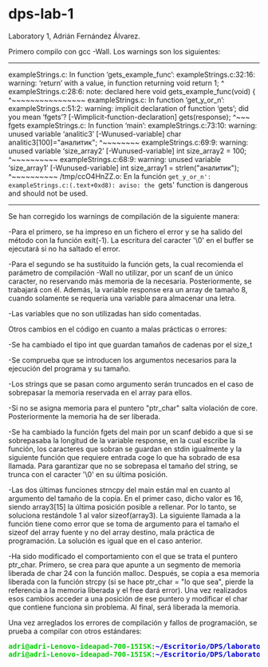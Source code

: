 # dps-lab-1
Laboratory 1, Adrián Fernández Álvarez.


Primero compilo con gcc -Wall. Los warnings son los siguientes: 

************************************************************************************
exampleStrings.c: In function ‘gets_example_func’:
exampleStrings.c:32:16: warning: ‘return’ with a value, in function returning void
         return 1;
                ^
exampleStrings.c:28:6: note: declared here
 void gets_example_func(void) {
      ^~~~~~~~~~~~~~~~~
exampleStrings.c: In function ‘get_y_or_n’:
exampleStrings.c:51:2: warning: implicit declaration of function ‘gets’; did you mean ‘fgets’? [-Wimplicit-function-declaration]
  gets(response);
  ^~~~
  fgets
exampleStrings.c: In function ‘main’:
exampleStrings.c:73:10: warning: unused variable ‘analitic3’ [-Wunused-variable]
     char analitic3[100]="аналитик";
          ^~~~~~~~~
exampleStrings.c:69:9: warning: unused variable ‘size_array2’ [-Wunused-variable]
     int size_array2 = 100;
         ^~~~~~~~~~~
exampleStrings.c:68:9: warning: unused variable ‘size_array1’ [-Wunused-variable]
     int size_array1 = strlen("аналитик");
         ^~~~~~~~~~~
/tmp/ccO4HnZZ.o: En la función `get_y_or_n':
exampleStrings.c:(.text+0xd8): aviso: the `gets' function is dangerous and should not be used.
*************************************************************************************

Se han corregido los warnings de compilación de la siguiente manera: 

-Para el primero, se ha impreso en un fichero el error y se ha salido del método con
la función exit(-1). La escritura del caracter '\0' en el buffer se ejecutará si no ha saltado el error. 

-Para el segundo se ha sustituido la función gets, la cual recomienda el parámetro de compilación
-Wall no utilizar, por un scanf de un único caracter, no reservando más memoria de la necesaria.
Posteriormente, se trabajará con él. Además, la variable response era un array de tamaño 8, cuando solamente se requería
una variable para almacenar una letra.

-Las variables que no son utilizadas han sido comentadas.



Otros cambios en el código en cuanto a malas prácticas o errores:

-Se ha cambiado el tipo int que guardan tamaños de cadenas por el size_t

-Se comprueba que se introducen los argumentos necesarios para la ejecución del programa y su tamaño.

-Los strings que se pasan como argumento serán truncados en el caso de sobrepasar la memoria reservada en el array para ellos. 

-Si no se asigna memoria para el puntero "ptr_char" salta violación de core. Posteriormente la memoria ha de ser liberada. 

-Se ha cambiado la función fgets del main por un scanf debido a que si se sobrepasaba la longitud de la variable response, en la cual
escribe la función, los caracteres que sobran se guardan en stdin igualmente y la siguiente función que requiere entrada coge lo que ha sobrado de esa llamada.
Para garantizar que no se sobrepasa el tamaño del string, se trunca con el caracter '\0' en su última posición.

-Las dos últimas funciones strncpy del main están mal en cuanto al argumento del tamaño de la copia. En el primer caso, dicho valor es 16, siendo array3[15] la
última posición posible a rellenar. Por lo tanto, se soluciona restándole 1 al valor sizeof(array3). La siguiente llamada a la función tiene como error que se toma
de argumento para el tamaño el sizeof del array fuente y no del array destino, mala práctica de programación. La solución es igual que en el caso anterior.

-Ha sido modificado el comportamiento con el que se trata el puntero ptr_char. Primero, se crea para que apunte a un segmento de memoria liberada de char 24 con la función malloc. Después,
se copia a esa memoria liberada con la función strcpy (si se hace ptr_char = "lo que sea", pierde la referencia a la memoria liberada y el free dará error). Una vez realizados esos cambios
acceder a una posición de ese puntero y modificar el char que contiene funciona sin problema. Al final, será liberada la memoria. 



Una vez arreglados los errores de compilación y fallos de programación, se prueba a compilar con otros estándares: 

<pre><font color="#00CD00"><b>adri@adri-Lenovo-ideapad-700-15ISK</b></font>:<font color="#0000CD"><b>~/Escritorio/DPS/laboratory1-aferna21</b></font>$ gcc exampleStrings.c 
<font color="#00CD00"><b>adri@adri-Lenovo-ideapad-700-15ISK</b></font>:<font color="#0000CD"><b>~/Escritorio/DPS/laboratory1-aferna21</b></font>$ 
</pre>
